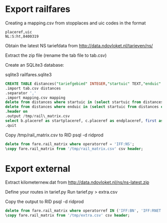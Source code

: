 Export railfares
================

Creating a mapping.csv from stopplaces and uic codes in the format

```
placeref,uic
NL:S:ht,8400319
```

Obtain the latest NS tariefdata from http://data.ndovloket.nl/tarieven/ns/

Extract the zip file (rename the tab file to tab.csv)

Create an SQLite3 database:

sqlite3 railfares.sqlite3
```sql
CREATE TABLE distances("tariefgebied" INTEGER,"startuic" TEXT,"enduic" TEXT,"startdate" TEXT,"enddate" TEXT,"first" TEXT,"second" TEXT,"onlysecond" TEXT);
.import tab.csv distances
.separator ','
.import mapping.csv mapping
delete from distances where startuic in (select startuic from distances except select uic from mapping) or startuic in (select enduic from distances except select uic from mapping);
delete from distances where enduic in (select startuic from distances except select uic from mapping) or enduic in (select enduic from distances except select uic from mapping);
.header on
.output /tmp/rail\_matrix.csv
select b.placeref as startplaceref, c.placeref as endplaceref, first as distance, 'IFF:NS' as operatorref, 'NS:HRN' as fareref from distances as a left join mapping as b on (a.startuic = b.uic) left join mapping as c on (a.enduic = c.uic) where cast(strftime('%Y%m%d') as integer) >= startdate and (enddate is null or cast(strftime('%Y%m%d') as integer) <= enddate) order by startplaceref, endplaceref;
.quit
```

Copy /tmp/rail_matrix.csv to RID
psql -d ridprod
```sql
delete from fare.rail_matrix where operatorref = 'IFF:NS';
\copy fare.rail_matrix from '/tmp/rail_matrix.csv' csv header;
```

Export external
===============

Extract kilometernew.dat from http://data.ndovloket.nl/ns/ns-latest.zip

Define your routes in tarief.py
Run tarief.py > extra.csv

Copy the output to RID
psql -d ridprod
```sql
delete from fare.rail_matrix where operatorref IN ('IFF:BN', 'IFF:RNET');
\copy fare.rail_matrix from '/tmp/extra.csv' csv header;
```
